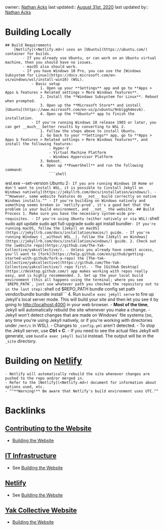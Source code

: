 owner:: [Nathan Acks](<Nathan Acks.md>)
last updated:: [August 31st, 2020](<August 31st, 2020.md>)
last updated by:: [Nathan Acks](<Nathan Acks.md>)
# Building Locally
    ## Build Requirements
        [Netlify](<Netlify.md>) uses an [Ubuntu](https://ubuntu.com/) container for builds.
            - If you already use Ubuntu, or can work on an Ubuntu virtual machine, then you should have no issues.
            - macOS also should work.
            - If you have Windows 10 Pro, you can use the [Windows Subsystem for Linux](https://docs.microsoft.com/en-us/windows/wsl/install-win10) (WSL).
                - Basic setup
                    1. Open up your **Settings** app and go to **Apps > Apps & features > Related settings > More Windows features**.
                    2. Install the **Windows Subsystem for Linux**. Reboot when prompted.
                    3. Open up the **Microsoft Store** and install [Ubuntu](https://www.microsoft.com/en-us/p/ubuntu/9nblggh4msv6).
                    4. Open up the **Ubuntu** app to finish the installation.
                - If you're running Windows 10 release 1903 or later, you can get __much__ better results by converting to WSL 2.
                    1. Follow the steps above to install Ubuntu.
                    2. Go back to your **Settings** app, go to **Apps > Apps & features > Related settings > More Windows features**, and install the following features:
                        - Hyper-V
                        - Virtual Machine Platform
                        - Windows Hypervisor Platform
                    3. Reboot.
                    4. Open up **PowerShell** and run the following command:
                        ```shell
wsl.exe --set-version Ubuntu 2```
            - If you are running Windows 10 Home or don't want to install WSL, it is possible to [install Jekyll on Windows natively](https://jekyllrb.com/docs/installation/windows/).
                - ^^However, some website features do __not__ build correctly on native Windows installs.^^
                - If you're building on Windows natively and something seems broken in `netlify-prod`, it's a good bet that the problem is your build environment, and __not__ the website.
    ## Build Process
        1. Make sure you have the necessary system-wide pre-requisites.
            - If you're using Ubuntu (either natively or via WSL):
                ```shell
sudo apt update
sudo apt full-upgrade
sudo apt install bundler```
            - If you're running macOS, follow the [Jekyll on macOS](https://jekyllrb.com/docs/installation/macos/) guide.
            - If you're running Windows (__without WSL__), follow the [Jekyll on Windows](https://jekyllrb.com/docs/installation/windows/) guide.
        2. Check out the [website repo](https://github.com/The-Yak-Collective/yakcollective/).
            - Unless you already have commit access, you'll want to [fork](https://help.github.com/en/github/getting-started-with-github/fork-a-repo) the [The-Yak-Collective/yakcollective](https://github.com/The-Yak-Collective/yakcollective/) repo first.
            - The [GitHub Desktop](https://desktop.github.com/) app makes working with repos really easy, and is highly recommended.
        3. Set up the your local build environment (this all happens using the terminal; where you see `$REPO_PATH`, just use whatever path you checked the repository out to in the last step):
            ```shell
cd $REPO_PATH
bundle config set path vendor/bundle
bundle install```
        4. Run `bundle exec jekyll serve` to fire up Jekyll's local server mode. This will build your site and then let you see it by going to [http://localhost:4000](http://localhost:4000) in your web browser.
            - __Most of the time__, Jekyll will automatically rebuild the site whenever you make a change.
                - Jekyll won't detect changes that are made on Windows' file systems (so, any time you're using Jekyll natively, or if you're working with directories under `/mnt/c` in WSL).
                - Changes to `_config.yml` aren't detected.
            - To stop the Jekyll server, use **Ctrl + C**.
            - If you need to see the actual files Jekyll will generate, use `bundle exec jekyll build` instead. The output will be in the `_site` directory.
# Building on [Netlify](<Netlify.md>)
    - Netlify will automatically rebuild the site whenever changes are pushed to the repo and/or merged in.
    - Refer to the [Netlify](<Netlify.md>) document for information about options used, etc.
    - ^^**Warning!** Be aware that Netlify's build environment uses UTC.^^

# Backlinks
## [Contributing to the Website](<Contributing to the Website.md>)
- [Building the Website](<Building the Website.md>)

## [IT Infrastructure](<IT Infrastructure.md>)
- See [Building the Website](<Building the Website.md>)

## [Netlify](<Netlify.md>)
- See [Building the Website](<Building the Website.md>)

## [Yak Collective Website](<Yak Collective Website.md>)
- [Building the Website](<Building the Website.md>)

